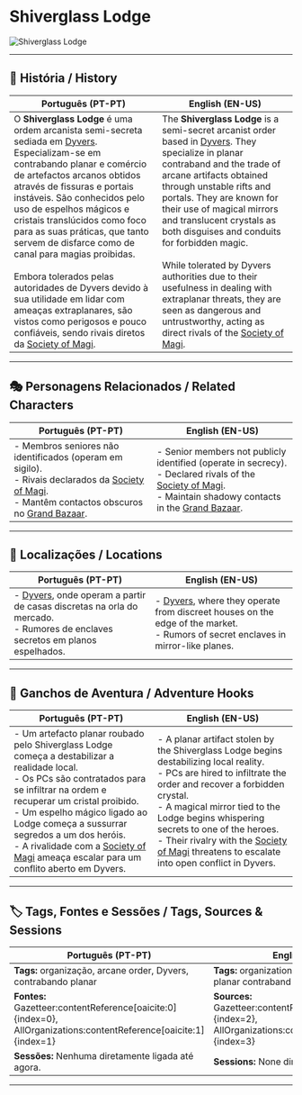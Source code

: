 # Shiverglass Lodge

![Shiverglass Lodge](assets/organization/org_blank.png)

---

## 📖 História / History

| **Português (PT-PT)** | **English (EN-US)** |
| --------------------- | ------------------- |
| O **Shiverglass Lodge** é uma ordem arcanista semi-secreta sediada em [Dyvers](dyvers.md). Especializam-se em contrabando planar e comércio de artefactos arcanos obtidos através de fissuras e portais instáveis. São conhecidos pelo uso de espelhos mágicos e cristais translúcidos como foco para as suas práticas, que tanto servem de disfarce como de canal para magias proibidas. <br><br> Embora tolerados pelas autoridades de Dyvers devido à sua utilidade em lidar com ameaças extraplanares, são vistos como perigosos e pouco confiáveis, sendo rivais diretos da [Society of Magi](society_of_magi.md). | The **Shiverglass Lodge** is a semi-secret arcanist order based in [Dyvers](dyvers.md). They specialize in planar contraband and the trade of arcane artifacts obtained through unstable rifts and portals. They are known for their use of magical mirrors and translucent crystals as both disguises and conduits for forbidden magic. <br><br> While tolerated by Dyvers authorities due to their usefulness in dealing with extraplanar threats, they are seen as dangerous and untrustworthy, acting as direct rivals of the [Society of Magi](society_of_magi.md). |

---

## 🎭 Personagens Relacionados / Related Characters

| **Português (PT-PT)** | **English (EN-US)** |
| --------------------- | ------------------- |
| - Membros seniores não identificados (operam em sigilo). <br>- Rivais declarados da [Society of Magi](society_of_magi.md). <br>- Mantêm contactos obscuros no [Grand Bazaar](bazaar_district.md). | - Senior members not publicly identified (operate in secrecy). <br>- Declared rivals of the [Society of Magi](society_of_magi.md). <br>- Maintain shadowy contacts in the [Grand Bazaar](bazaar_district.md). |

---

## 📍 Localizações / Locations

| **Português (PT-PT)** | **English (EN-US)** |
| --------------------- | ------------------- |
| - [Dyvers](dyvers.md), onde operam a partir de casas discretas na orla do mercado.<br>- Rumores de enclaves secretos em planos espelhados. | - [Dyvers](dyvers.md), where they operate from discreet houses on the edge of the market.<br>- Rumors of secret enclaves in mirror-like planes. |

---

## 🧩 Ganchos de Aventura / Adventure Hooks

| **Português (PT-PT)** | **English (EN-US)** |
| --------------------- | ------------------- |
| - Um artefacto planar roubado pelo Shiverglass Lodge começa a destabilizar a realidade local.<br>- Os PCs são contratados para se infiltrar na ordem e recuperar um cristal proibido.<br>- Um espelho mágico ligado ao Lodge começa a sussurrar segredos a um dos heróis.<br>- A rivalidade com a [Society of Magi](society_of_magi.md) ameaça escalar para um conflito aberto em Dyvers. | - A planar artifact stolen by the Shiverglass Lodge begins destabilizing local reality.<br>- PCs are hired to infiltrate the order and recover a forbidden crystal.<br>- A magical mirror tied to the Lodge begins whispering secrets to one of the heroes.<br>- Their rivalry with the [Society of Magi](society_of_magi.md) threatens to escalate into open conflict in Dyvers. |

---

## 🏷️ Tags, Fontes e Sessões / Tags, Sources & Sessions

| **Português (PT-PT)** | **English (EN-US)** |
| --------------------- | ------------------- |
| **Tags:** organização, arcane order, Dyvers, contrabando planar | **Tags:** organization, arcane order, Dyvers, planar contraband |
| **Fontes:** Gazetteer:contentReference[oaicite:0]{index=0}, AllOrganizations:contentReference[oaicite:1]{index=1} | **Sources:** Gazetteer:contentReference[oaicite:2]{index=2}, AllOrganizations:contentReference[oaicite:3]{index=3} |
| **Sessões:** Nenhuma diretamente ligada até agora. | **Sessions:** None directly tied so far. |

---